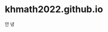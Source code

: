 # khmath2022.github.io
<!Doctype html>
<html>
  <head>
    
  </head>
  <body>
    안&nbsp녕
  </body>
</html>
